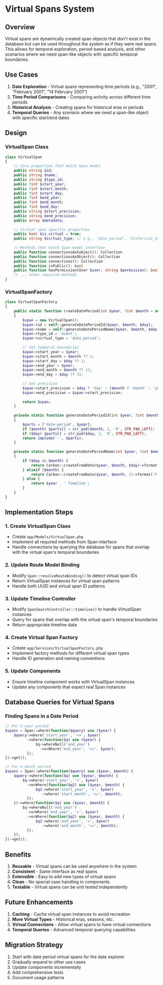 # Virtual Spans System

## Overview

Virtual spans are dynamically created span objects that don't exist in the database but can be used throughout the system as if they were real spans. This allows for temporal exploration, period-based analysis, and other scenarios where we need span-like objects with specific temporal boundaries.

## Use Cases

1. **Date Exploration** - Virtual spans representing time periods (e.g., "2001", "February 2001", "14 February 2001")
2. **Time Period Comparisons** - Comparing activity across different time periods
3. **Historical Analysis** - Creating spans for historical eras or periods
4. **Temporal Queries** - Any scenario where we need a span-like object with specific start/end dates

## Design

### VirtualSpan Class

```php
class VirtualSpan
{
    // Core properties that match Span model
    public string $id;
    public string $name;
    public string $type_id;
    public ?int $start_year;
    public ?int $start_month;
    public ?int $start_day;
    public ?int $end_year;
    public ?int $end_month;
    public ?int $end_day;
    public string $start_precision;
    public string $end_precision;
    public array $metadata;
    
    // Virtual span specific properties
    public bool $is_virtual = true;
    public string $virtual_type; // e.g., 'date_period', 'historical_era'
    
    // Methods that match Span model interface
    public function connectionsAsSubject(): Collection
    public function connectionsAsObject(): Collection
    public function connections(): Collection
    public function isPublic(): bool
    public function hasPermission(User $user, string $permission): bool
    // ... other required methods
}
```

### VirtualSpanFactory

```php
class VirtualSpanFactory
{
    public static function createDatePeriod(int $year, ?int $month = null, ?int $day = null): VirtualSpan
    {
        $span = new VirtualSpan();
        $span->id = self::generateDatePeriodId($year, $month, $day);
        $span->name = self::generateDatePeriodName($year, $month, $day);
        $span->type_id = 'event';
        $span->virtual_type = 'date_period';
        
        // Set temporal boundaries
        $span->start_year = $year;
        $span->start_month = $month ?? 1;
        $span->start_day = $day ?? 1;
        $span->end_year = $year;
        $span->end_month = $month ?? 12;
        $span->end_day = $day ?? 31;
        
        // Set precision
        $span->start_precision = $day ? 'day' : ($month ? 'month' : 'year');
        $span->end_precision = $span->start_precision;
        
        return $span;
    }
    
    private static function generateDatePeriodId(int $year, ?int $month, ?int $day): string
    {
        $parts = ['date-period', $year];
        if ($month) $parts[] = str_pad($month, 2, '0', STR_PAD_LEFT);
        if ($day) $parts[] = str_pad($day, 2, '0', STR_PAD_LEFT);
        return implode('-', $parts);
    }
    
    private static function generateDatePeriodName(int $year, ?int $month, ?int $day): string
    {
        if ($day && $month) {
            return Carbon::createFromDate($year, $month, $day)->format('j F Y');
        } elseif ($month) {
            return Carbon::createFromDate($year, $month, 1)->format('F Y');
        } else {
            return $year . ' Timeline';
        }
    }
}
```

## Implementation Steps

### 1. Create VirtualSpan Class

- Create `app/Models/VirtualSpan.php`
- Implement all required methods from Span interface
- Handle connections by querying the database for spans that overlap with the virtual span's temporal boundaries

### 2. Update Route Model Binding

- Modify `Span::resolveRouteBinding()` to detect virtual span IDs
- Return VirtualSpan instances for virtual span patterns
- Handle both UUID and virtual span ID patterns

### 3. Update Timeline Controller

- Modify `SpanSearchController::timeline()` to handle VirtualSpan instances
- Query for spans that overlap with the virtual span's temporal boundaries
- Return appropriate timeline data

### 4. Create Virtual Span Factory

- Create `app/Services/VirtualSpanFactory.php`
- Implement factory methods for different virtual span types
- Handle ID generation and naming conventions

### 5. Update Components

- Ensure timeline component works with VirtualSpan instances
- Update any components that expect real Span instances

## Database Queries for Virtual Spans

### Finding Spans in a Date Period

```php
// For a year period
$spans = Span::where(function($query) use ($year) {
    $query->where('start_year', '<=', $year)
          ->where(function($q) use ($year) {
              $q->whereNull('end_year')
                ->orWhere('end_year', '>=', $year);
          });
})->get();

// For a month period
$spans = Span::where(function($query) use ($year, $month) {
    $query->where(function($q) use ($year, $month) {
        $q->where('start_year', '<', $year)
          ->orWhere(function($q2) use ($year, $month) {
              $q2->where('start_year', '=', $year)
                 ->where('start_month', '<=', $month);
          });
    })->where(function($q) use ($year, $month) {
        $q->whereNull('end_year')
          ->orWhere('end_year', '>', $year)
          ->orWhere(function($q2) use ($year, $month) {
              $q2->where('end_year', '=', $year)
                 ->where('end_month', '>=', $month);
          });
    });
})->get();
```

## Benefits

1. **Reusable** - Virtual spans can be used anywhere in the system
2. **Consistent** - Same interface as real spans
3. **Extensible** - Easy to add new types of virtual spans
4. **Clean** - No special case handling in components
5. **Testable** - Virtual spans can be unit tested independently

## Future Enhancements

1. **Caching** - Cache virtual span instances to avoid recreation
2. **More Virtual Types** - Historical eras, seasons, etc.
3. **Virtual Connections** - Allow virtual spans to have virtual connections
4. **Temporal Queries** - Advanced temporal querying capabilities

## Migration Strategy

1. Start with date period virtual spans for the date explorer
2. Gradually expand to other use cases
3. Update components incrementally
4. Add comprehensive tests
5. Document usage patterns 